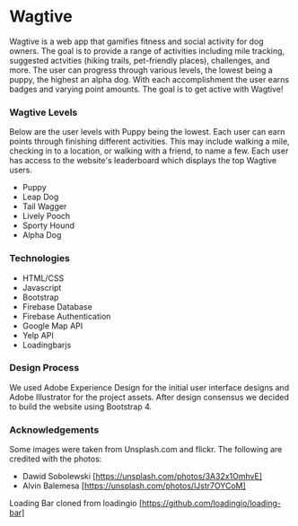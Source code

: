 # Wagtive
Wagtive is a web app that gamifies fitness and social activity for dog owners. The goal is to provide a range of activities including mile tracking, suggested actvities (hiking trails, pet-friendly places), challenges, and more. The user can progress through various levels, the lowest being a puppy, the highest an alpha dog. With each accomplishment the user earns badges and varying point amounts. The goal is to get active with Wagtive!

### Wagtive Levels
Below are the user levels with Puppy being the lowest. Each user can earn points through finishing different activities. This may include walking a mile, checking in to a location, or walking with a friend, to name a few. Each user has access to the website's leaderboard which displays the top Wagtive users.
* Puppy  
* Leap Dog 
* Tail Wagger 
* Lively Pooch 
* Sporty Hound 
* Alpha Dog 

### Technologies 
* HTML/CSS
* Javascript
* Bootstrap
* Firebase Database
* Firebase Authentication
* Google Map API
* Yelp API
* Loadingbarjs

### Design Process
We used Adobe Experience Design for the initial user interface designs and Adobe Illustrator for the project assets. After design consensus we decided to build the website using Bootstrap 4. 

### Acknowledgements
Some images were taken from Unsplash.com and flickr. The following are credited with the photos:
* Dawid Sobolewski [https://unsplash.com/photos/3A32x1OmhvE]
* Alvin Balemesa [https://unsplash.com/photos/lJstr7OYCoM]

Loading Bar cloned from loadingio [https://github.com/loadingio/loading-bar]
